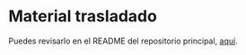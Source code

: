 # Material trasladado

Puedes revisarlo en el README del repositorio principal, [aquí](https://github.com/IIC2133-PUC/2020-2/).
